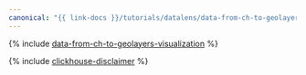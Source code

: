```yaml
---
canonical: "{{ link-docs }}/tutorials/datalens/data-from-ch-to-geolayers-visualization"
---
```


{% include [data-from-ch-to-geolayers-visualization](../../_tutorials/datalens/data-from-ch-to-geolayers-visualization.md) %}

{% include [clickhouse-disclaimer](../../_includes/clickhouse-disclaimer.md) %}
